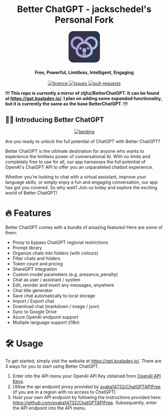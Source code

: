 <h1 align="center"><b>Better ChatGPT - jackschedel's Personal Fork</b></h1>

<p align="center">
    <a href="https://gpt.koaladev.io" target="_blank"><img src="public/apple-touch-icon.png" alt="Better ChatGPT Icon" width="100" /></a>
</p>

<h4 align="center"><b>Free, Powerful, Limitless, Intelligent, Engaging</b></h4>

<p align="center">
<a href="https://github.com/jackschedel/BetterChatGPT/blob/main/LICENSE" target="_blank">
<img src="https://img.shields.io/github/license/jackschedel/BetterChatGPT?style=flat-square" alt="licence" />
</a>
<a href="https://github.com/jackschedel/BetterChatGPT/issues" target="_blank">
<img src="https://img.shields.io/github/issues/jackschedel/BetterChatGPT?style=flat-square" alt="issues"/>
</a>
<a href="https://github.com/jackschedel/BetterChatGPT/pulls" target="_blank">
<img src="https://img.shields.io/github/issues-pr/jackschedel/BetterChatGPT?style=flat-square" alt="pull-requests"/>
</a>


<b>!!! This repo is currently a mirror of ztjhz/BetterChatGPT. It can be found at https://gpt.koaladev.io/. I plan on adding some expanded functionality, but it is currently the same as the base BetterChatGPT. !!!</b>


## 👋🏻 Introducing Better ChatGPT

<p align="center">
    <a href="https://bettergpt.chat" target="_blank">
        <img src="assets/preview.png" alt="landing" width=500 />
    </a>
</p>


Are you ready to unlock the full potential of ChatGPT with Better ChatGPT?

Better ChatGPT is the ultimate destination for anyone who wants to experience the limitless power of conversational AI. With no limits and completely free to use for all, our app harnesses the full potential of OpenAI's ChatGPT API to offer you an unparalleled chatbot experience.

Whether you're looking to chat with a virtual assistant, improve your language skills, or simply enjoy a fun and engaging conversation, our app has got you covered. So why wait? Join us today and explore the exciting world of Better ChatGPT!

# 🔥 Features

Better ChatGPT comes with a bundle of amazing features! Here are some of them:

- Proxy to bypass ChatGPT regional restrictions
- Prompt library
- Organize chats into folders (with colours)
- Filter chats and folders
- Token count and pricing
- ShareGPT integration
- Custom model parameters (e.g. presence_penalty)
- Chat as user / assistant / system
- Edit, reorder and insert any messages, anywhere
- Chat title generator
- Save chat automatically to local storage
- Import / Export chat
- Download chat (markdown / image / json)
- Sync to Google Drive
- Azure OpenAI endpoint support
- Multiple language support (i18n)

# 🛠️ Usage

To get started, simply visit the website at <https://gpt.koaladev.io/>. There are 3 ways for you to start using Better ChatGPT.

1. Enter into the API menu your OpenAI API Key obtained from [OpenAI API Keys](https://platform.openai.com/account/api-keys).
2. Utilise the api endpoint proxy provided by [ayaka14732/ChatGPTAPIFree](https://github.com/ayaka14732/ChatGPTAPIFree) (if you are in a region with no access to ChatGPT)
3. Host your own API endpoint by following the instructions provided here: <https://github.com/ayaka14732/ChatGPTAPIFree>. Subsequently, enter the API endpoint into the API menu.
